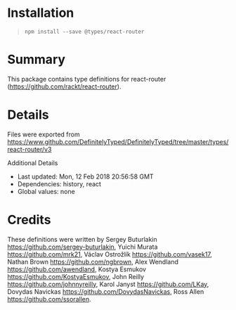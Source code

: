 # Installation
> `npm install --save @types/react-router`

# Summary
This package contains type definitions for react-router (https://github.com/rackt/react-router).

# Details
Files were exported from https://www.github.com/DefinitelyTyped/DefinitelyTyped/tree/master/types/react-router/v3

Additional Details
 * Last updated: Mon, 12 Feb 2018 20:56:58 GMT
 * Dependencies: history, react
 * Global values: none

# Credits
These definitions were written by Sergey Buturlakin <https://github.com/sergey-buturlakin>, Yuichi Murata <https://github.com/mrk21>, Václav Ostrožlík <https://github.com/vasek17>, Nathan Brown <https://github.com/ngbrown>, Alex Wendland <https://github.com/awendland>, Kostya Esmukov <https://github.com/KostyaEsmukov>, John Reilly <https://github.com/johnnyreilly>, Karol Janyst <https://github.com/LKay>, Dovydas Navickas <https://github.com/DovydasNavickas>, Ross Allen <https://github.com/ssorallen>.
